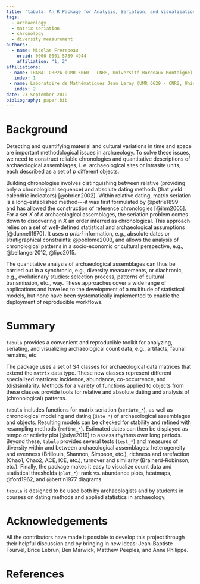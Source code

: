 ```yaml
---
title: 'tabula: An R Package for Analysis, Seriation, and Visualization of Archaeological Count Data'
tags:
  - archaeology
  - matrix seriation
  - chronology
  - diversity measurement
authors:
  - name: Nicolas Frerebeau
    orcid: 0000-0001-5759-4944
    affiliation: "1, 2"
affiliations:
 - name: IRAMAT-CRP2A (UMR 5060 - CNRS, Université Bordeaux Montaigne)
   index: 1
 - name: Laboratoire de Mathématiques Jean Leray (UMR 6629 - CNRS, Université de Nantes)
   index: 2
date: 23 September 2019
bibliography: paper.bib
---
```


# Background

Detecting and quantifying material and cultural variations in time and space are important methodological issues in archaeology. To solve these issues, we need to construct reliable chronologies and quantitative descriptions of archaeological assemblages, i. e. archaeological sites or intrasite units, each described as a set of $p$ different objects.

Building chronologies involves distinguishing between relative (providing only a chronological sequence) and absolute dating methods (that yield calendric indicators) [@obrien2002]. Within relative dating, matrix seriation is a long-established method---it was first formulated by @petrie1899---and has allowed the construction of reference chronologies [@ihm2005]. For a set $X$ of $n$ archaeological assemblages, the seriation problem comes down to discovering in $X$ an order inferred as chronological. This approach relies on a set of well-defined statistical and archaeological assumptions [@dunnell1970]. It uses *a priori* information, e.g., absolute dates or stratigraphical constraints: @poblome2003, and allows the analysis of chronological patterns in a socio-economic or cultural perspective, e.g., @bellanger2012, @lipo2015.

The quantitative analysis of archaeological assemblages can thus be carried out in a synchronic, e.g., diversity measurements, or diachronic, e.g., evolutionary studies: selection process, patterns of cultural transmission, etc., way. These approaches cover a wide range of applications and have led to the development of a multitude of statistical models, but none have been systematically implemented to enable the deployment of reproducible workflows.

# Summary

`tabula` provides a convenient and reproducible toolkit for analyzing, seriating, and visualizing archaeological count data, e.g., artifacts, faunal remains, etc.

The package uses a set of S4 classes for archaeological data matrices that extend the `matrix` data type. These new classes represent different specialized matrices: incidence, abundance, co-occurrence, and (dis)similarity. Methods for a variety of functions applied to objects from these classes provide tools for relative and absolute dating and analysis of (chronological) patterns.

`tabula` includes functions for matrix seriation (`seriate_*`), as well as chronological modeling and dating (`date_*`) of archaeological assemblages and objects. Resulting models can be checked for stability and refined with resampling methods (`refine_*`). Estimated dates can then be displayed as tempo or activity plot [@dye2016] to assess rhythms over long periods. Beyond these, `tabula` provides several tests (`test_*`) and measures of diversity within and between archaeological assemblages: heterogeneity and evenness (Brillouin, Shannon, Simpson, etc.), richness and rarefaction (Chao1, Chao2, ACE, ICE, etc.), turnover and similarity (Brainerd-Robinson, etc.). Finally, the package makes it easy to visualize count data and statistical thresholds (`plot_*`): rank vs. abundance plots, heatmaps, @ford1962, and @bertin1977 diagrams.

`tabula` is designed to be used both by archaeologists and by students in courses on dating methods and applied statistics in archaeology.

# Acknowledgements
All the contributors have made it possible to develop this project through their helpful discussion and by bringing in new ideas: Jean-Baptiste Fourvel, Brice Lebrun, Ben Marwick, Matthew Peeples, and Anne Philippe.

# References
